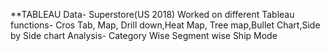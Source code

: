 **TABLEAU
Data- Superstore(US 2018)
Worked on different Tableau functions- Cros Tab, Map, Drill down,Heat Map, Tree map,Bullet Chart,Side by Side chart
Analysis- Category Wise
          Segment wise
          Ship Mode
